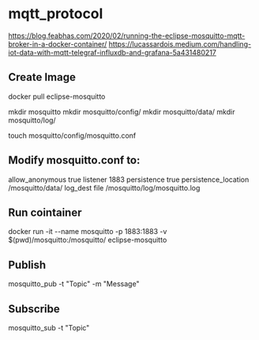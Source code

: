 # mqtt_protocol

https://blog.feabhas.com/2020/02/running-the-eclipse-mosquitto-mqtt-broker-in-a-docker-container/
https://lucassardois.medium.com/handling-iot-data-with-mqtt-telegraf-influxdb-and-grafana-5a431480217

## Create Image
docker pull eclipse-mosquitto

mkdir mosquitto
mkdir mosquitto/config/ 
mkdir mosquitto/data/
mkdir mosquitto/log/

touch mosquitto/config/mosquitto.conf

## Modify mosquitto.conf to:
allow_anonymous true
listener 1883
persistence true
persistence_location /mosquitto/data/
log_dest file /mosquitto/log/mosquitto.log

## Run cointainer
docker run -it --name mosquitto -p 1883:1883 -v $(pwd)/mosquitto:/mosquitto/ eclipse-mosquitto

## Publish
mosquitto_pub -t "Topic" -m "Message"

## Subscribe
mosquitto_sub -t "Topic"